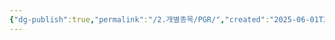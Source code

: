 ```yaml
---
{"dg-publish":true,"permalink":"/2.개별종목/PGR/","created":"2025-06-01T22:32:34.793+09:00","updated":"2025-07-29T21:37:05.052+09:00"}
---
```


